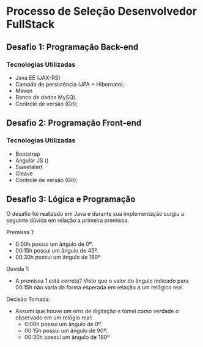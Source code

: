 # Processo de Seleção Desenvolvedor FullStack

## Desafio 1: Programação Back-end

### Tecnologias Utilizadas

* Java EE (JAX-RS)
* Camada de persistência (JPA + Hibernate);
* Maven
* Banco de dados MySQL
* Controle de versão (Git);

## Desafio 2: Programação Front-end

### Tecnologias Utilizadas

* Bootstrap
* Angular JS ()
* Sweetalert
* Cleave
* Controle de versão (Git);

## Desafio 3: Lógica e Programação

O desafio foi realizado em Java e durante sua implementação surgiu a seguinte dúvida em relação a primeira premissa.

Premissa 1:
* 0:00h possui um ângulo de 0º.
* 00:15h possui um ângulo de 45º.
* 00:30h possui um ângulo de 180º

Dúvida 1:
* A premissa 1 está correta? Visto que o valor do ângulo indicado para 00:15h não varia da forma esperada em relação a um relógico real. 

Decisão Tomada:

* Assumi que houve um erro de digitação e tomei como verdade o observado em um relógio real:
	- 0:00h possui um ângulo de 0º.
	- 00:15h possui um ângulo de 90º.
	- 00:30h possui um ângulo de 180º



